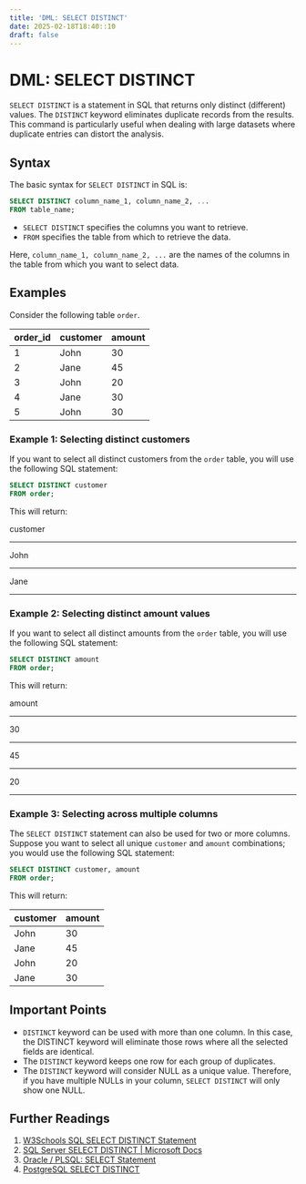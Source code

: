 ```yaml
---
title: 'DML: SELECT DISTINCT'
date: 2025-02-18T18:40::10
draft: false
---
```


# DML: SELECT DISTINCT

`SELECT DISTINCT` is a statement in SQL that returns only distinct (different) values. The `DISTINCT` keyword eliminates duplicate records from the results. This command is particularly useful when dealing with large datasets where duplicate entries can distort the analysis.

## Syntax

The basic syntax for `SELECT DISTINCT` in SQL is:

```sql
SELECT DISTINCT column_name_1, column_name_2, ...
FROM table_name;
```

- `SELECT DISTINCT` specifies the columns you want to retrieve.
- `FROM` specifies the table from which to retrieve the data.

Here, `column_name_1, column_name_2, ...` are the names of the columns in the table from which you want to select data.

## Examples

Consider the following table `order`.

| order_id | customer | amount |
| -------- | -------- | ------ |
| 1        | John     | 30     |
| 2        | Jane     | 45     |
| 3        | John     | 20     |
| 4        | Jane     | 30     |
| 5        | John     | 30     |

### Example 1: Selecting distinct customers

If you want to select all distinct customers from the `order` table, you will use the following SQL statement:

```sql
SELECT DISTINCT customer
FROM order;
```

This will return:

customer

---

John

---

Jane

---

### Example 2: Selecting distinct amount values

If you want to select all distinct amounts from the `order` table, you will use the following SQL statement:

```sql
SELECT DISTINCT amount
FROM order;
```

This will return:

amount

---

30

---

45

---

20

---

### Example 3: Selecting across multiple columns

The `SELECT DISTINCT` statement can also be used for two or more columns. Suppose you want to select all unique `customer` and `amount` combinations; you would use the following SQL statement:

```sql
SELECT DISTINCT customer, amount
FROM order;
```

This will return:

| customer | amount |
| -------- | ------ |
| John     | 30     |
| Jane     | 45     |
| John     | 20     |
| Jane     | 30     |

## Important Points

- `DISTINCT` keyword can be used with more than one column. In this case, the DISTINCT keyword will eliminate those rows where all the selected fields are identical.
- The `DISTINCT` keyword keeps one row for each group of duplicates.
- The `DISTINCT` keyword will consider NULL as a unique value. Therefore, if you have multiple NULLs in your column, `SELECT DISTINCT` will only show one NULL.

## Further Readings

1. [W3Schools SQL SELECT DISTINCT Statement](https://www.w3schools.com/sql/sql_distinct.asp)
2. [SQL Server SELECT DISTINCT | Microsoft Docs](https://docs.microsoft.com/en-us/sql/t-sql/queries/select-transact-sql?view=sql-server-ver15)
3. [Oracle / PLSQL: SELECT Statement](https://www.techonthenet.com/oracle/select.php)
4. [PostgreSQL SELECT DISTINCT](https://www.postgresqltutorial.com/postgresql-select-distinct/)
